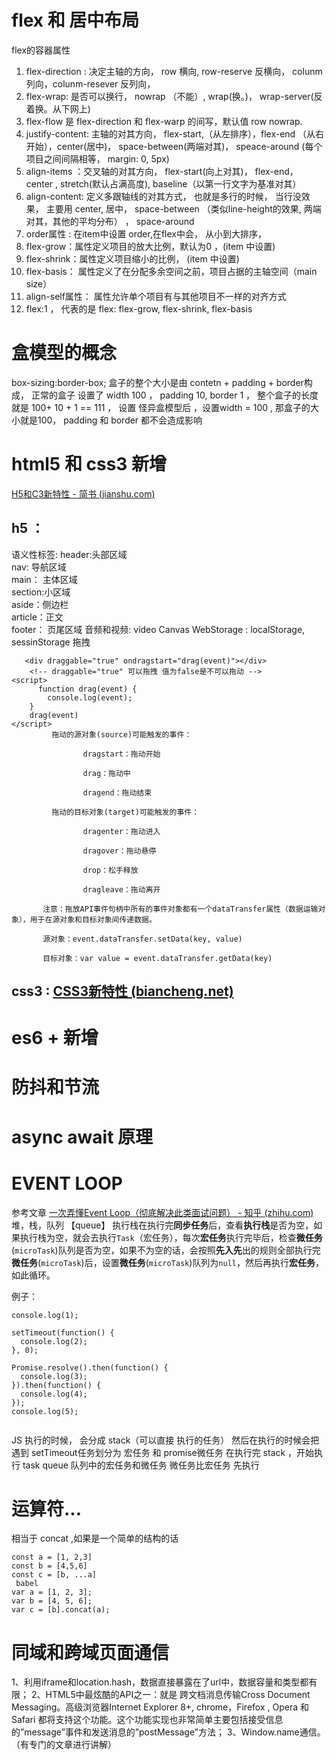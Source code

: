 # flex  和 居中布局
flex的容器属性
1. flex-direction : 决定主轴的方向， row 横向, row-reserve 反横向，
   colunm 列向，colunm-resever  反列向，
2. flex-wrap:  是否可以换行， nowrap （不能）, wrap(换。)， wrap-server(反着换。从下网上)
3. flex-flow 是 flex-direction 和 flex-warp 的间写，默认值 row nowrap.
4. justify-content: 主轴的对其方向， flex-start,（从左排序），flex-end （从右开始），center(居中)， space-between(两端对其)，
   speace-around (每个项目之间间隔相等， margin: 0, 5px) 
5. align-items ：交叉轴的对其方向， flex-start(向上对其)，
   flex-end， center , stretch(默认占满高度),  baseline（以第一行文字为基准对其）
6. align-content: 定义多跟轴线的对其方式， 也就是多行的时候，
   当行没效果， 主要用 center,  居中， space-between （类似line-height的效果, 两端对其，其他的平均分布） ， space-around
7. order属性 : 在item中设置 order,在flex中会，  从小到大排序，
8. flex-grow：属性定义项目的放大比例，默认为0 ，(item 中设置)
9. flex-shrink：属性定义项目缩小的比例， (item 中设置)
10. flex-basis： 属性定义了在分配多余空间之前，项目占据的主轴空间（main size）
11. align-self属性： 属性允许单个项目有与其他项目不一样的对齐方式
12. flex:1 ，  代表的是 flex: flex-grow, flex-shrink, flex-basis


# 盒模型的概念
box-sizing:border-box;
盒子的整个大小是由 contetn + padding + border构成，
正常的盒子 设置了 width 100 ， padding 10, border 1 ， 整个盒子的长度就是 100+ 10 + 1 == 111 ，
设置 怪异盒模型后 ，设置width = 100 , 那盒子的大小就是100， padding 和 border 都不会造成影响


# html5 和 css3 新增
[H5和C3新特性 - 简书 (jianshu.com)](https://www.jianshu.com/p/1d4eb572ff9b)
## h5 ：
语义性标签: 
	header:头部区域  
	nav: 导航区域  
	main： 主体区域  
	section:小区域  
	aside：侧边栏  
	article：正文  
	footer： 页尾区域
 音频和视频: 
  video
Canvas
WebStorage : localStorage, sessinStorage
拖拽 


```
   <div draggable="true" ondragstart="drag(event)"></div>
    <!-- draggable="true" 可以拖拽 值为false是不可以拖动 -->
<script>
      function drag(event) {
        console.log(event);
    }
    drag(event)
</script>
         拖动的源对象(source)可能触发的事件：

                dragstart：拖动开始

                drag：拖动中

                dragend：拖动结束

         拖动的目标对象(target)可能触发的事件：

                dragenter：拖动进入

                dragover：拖动悬停

                drop：松手释放

                dragleave：拖动离开

       注意：拖放API事件句柄中所有的事件对象都有一个dataTransfer属性（数据运输对象），用于在源对象和目标对象间传递数据。

       源对象：event.dataTransfer.setData(key, value)

       目标对象：var value = event.dataTransfer.getData(key)

```
 



## css3 :  [CSS3新特性 (biancheng.net)](http://c.biancheng.net/view/1276.html)


# es6 + 新增

# 防抖和节流



# async await 原理




# EVENT LOOP
参考文章
[一次弄懂Event Loop（彻底解决此类面试问题） - 知乎 (zhihu.com)](https://zhuanlan.zhihu.com/p/55511602)
堆，栈，队列 【queue】
执行栈在执行完**同步任务**后，查看**执行栈**是否为空，如果执行栈为空，就会去执行`Task`（宏任务），每次**宏任务**执行完毕后，检查**微任务**(`microTask`)队列是否为空，如果不为空的话，会按照**先入先**出的规则全部执行完**微任务**(`microTask`)后，设置**微任务**(`microTask`)队列为`null`，然后再执行**宏任务**，如此循环。

例子：
```
console.log(1);

setTimeout(function() {
  console.log(2);
}, 0);

Promise.resolve().then(function() {
  console.log(3);
}).then(function() {
  console.log(4);
});
console.log(5);


```


JS 执行的时候， 会分成 stack（可以直接 执行的任务）
然后在执行的时候会把遇到 setTimeout任务划分为 宏任务 和 promise微任务
在执行完 stack ，开始执行 task queue 队列中的宏任务和微任务
微任务比宏任务 先执行


# 运算符...
相当于 concat ,如果是一个简单的结构的话
```
const a = [1, 2,3]
const b = [4,5,6]
const c = [b, ...a]
 babel
var a = [1, 2, 3];
var b = [4, 5, 6];
var c = [b].concat(a);

```

# 同域和跨域页面通信
1、利用iframe和location.hash，数据直接暴露在了url中，数据容量和类型都有限；
2、HTML5中最炫酷的API之一：就是 跨文档消息传输Cross Document Messaging。高级浏览器Internet Explorer 8+, chrome，Firefox , Opera 和 Safari 都将支持这个功能。这个功能实现也非常简单主要包括接受信息的”message”事件和发送消息的”postMessage”方法；
3、Window.name通信。（有专门的文章进行讲解）


